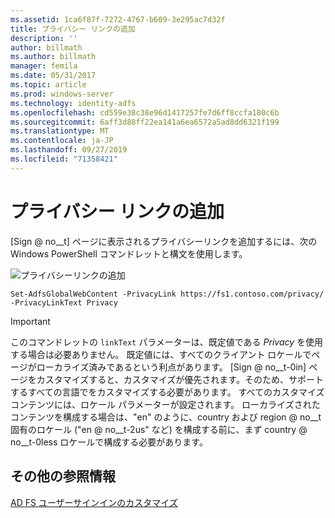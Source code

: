 ```yaml
---
ms.assetid: 1ca6f87f-7272-4767-b609-3e295ac7d32f
title: プライバシー リンクの追加
description: ''
author: billmath
ms.author: billmath
manager: femila
ms.date: 05/31/2017
ms.topic: article
ms.prod: windows-server
ms.technology: identity-adfs
ms.openlocfilehash: cd559e38c38e96d1417257fe7d6ff8ccfa180c6b
ms.sourcegitcommit: 6aff3d88ff22ea141a6ea6572a5ad8dd6321f199
ms.translationtype: MT
ms.contentlocale: ja-JP
ms.lasthandoff: 09/27/2019
ms.locfileid: "71358421"
---
```

# <a name="add-privacy-link"></a>プライバシー リンクの追加 


[Sign @ no__t] ページに表示されるプライバシーリンクを追加するには、次の Windows PowerShell コマンドレットと構文を使用します。  

![プライバシーリンクの追加](media/AD-FS-user-sign-in-customization/ADFS_Blue_Custom2.png) 
  
 
`Set-AdfsGlobalWebContent -PrivacyLink https://fs1.contoso.com/privacy/ -PrivacyLinkText Privacy`  
 
  
> [!IMPORTANT]  
> このコマンドレットの `linkText` パラメーターは、既定値である *Privacy* を使用する場合は必要ありません。 既定値には、すべてのクライアント ロケールでページがローカライズ済みであるという利点があります。 [Sign @ no__t-0in] ページをカスタマイズすると、カスタマイズが優先されます。そのため、サポートするすべての言語でをカスタマイズする必要があります。 すべてのカスタマイズ コンテンツには、ロケール パラメーターが設定されます。 ローカライズされたコンテンツを構成する場合は、"en" のように、country および region @ no__t 固有のロケール ("en @ no__t-2us" など) を構成する前に、まず country @ no__t-0less ロケールで構成する必要があります。  

## <a name="additional-references"></a>その他の参照情報 
[AD FS ユーザーサインインのカスタマイズ](AD-FS-user-sign-in-customization.md)  
